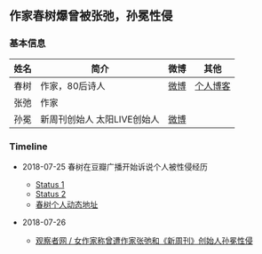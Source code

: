 ## 作家春树爆曾被张弛，孙冕性侵



### 基本信息



| 姓名   | 简介               | 微博                                     | 其他                              |
| ---- | ---------------- | -------------------------------------- | ------------------------------- |
| 春树   | 作家，80后诗人         | [微博](https://www.weibo.com/springtree) | [个人博客](http://www.chunshu.org/) |
| 张弛   | 作家               |                                        |                                 |
| 孙冕   | 新周刊创始人 太阳LIVE创始人 | [微博](https://www.weibo.com/sunmian)    |                                 |



### Timeline

* 2018-07-25 春树在豆瓣广播开始诉说个人被性侵经历
  
  * [Status 1](https://www.douban.com/people/1292389/status/2199489443/)
  * [Status 2](https://www.douban.com/people/1292389/status/2199506255/)
  * [春树个人动态地址](https://www.douban.com/people/1292389/statuses?p=1)

* 2018-07-26 

  * [观察者网 / 女作家称曾遭作家张弛和《新周刊》创始人孙冕性侵](http://news.163.com/18/0726/02/DNJU8G6R0001875P.html)